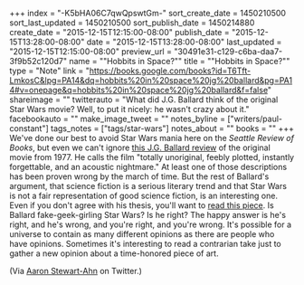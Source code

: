 +++
index = "-K5bHA06C7qwQpswtGm-"
sort_create_date = 1450210500
sort_last_updated = 1450210500
sort_publish_date = 1450214880
create_date = "2015-12-15T12:15:00-08:00"
publish_date = "2015-12-15T13:28:00-08:00"
date = "2015-12-15T13:28:00-08:00"
last_updated = "2015-12-15T12:15:00-08:00"
preview_url = "30491e31-c129-c6ba-daa7-3f9b52c120d7"
name = "\"Hobbits in Space?\""
title = "\"Hobbits in Space?\""
type = "Note"
link = "https://books.google.com/books?id=T6Tft-LmkosC&lpg=PA14&dq=hobbits%20in%20space%20jg%20ballard&pg=PA14#v=onepage&q=hobbits%20in%20space%20jg%20ballard&f=false"
shareimage = ""
twitterauto = "What did J.G. Ballard think of the original Star Wars movie? Well, to put it nicely: he wasn't crazy about it."
facebookauto = ""
make_image_tweet = ""
notes_byline = ["writers/paul-constant"]
tags_notes = ["tags/star-wars"]
notes_about = ""
books = ""
+++
We've done our best to avoid Star Wars mania here on the *Seattle Review of Books*, but even we can't ignore [this J.G. Ballard review](https://books.google.com/books?id=T6Tft-LmkosC&lpg=PA14&dq=hobbits%20in%20space%20jg%20ballard&pg=PA14#v=onepage&q=hobbits%20in%20space%20jg%20ballard&f=false) of the original movie from 1977. He calls the film "totally unoriginal, feebly plotted, instantly forgettable, and an acoustic nightmare." At least one of those descriptions has been proven wrong by the march of time. But the rest of Ballard's argument, that science fiction is a serious literary trend and that Star Wars is not a fair representation of good science fiction, is an interesting one. Even if you don't agree with his thesis, you'll want to [read this piece](https://books.google.com/books?id=T6Tft-LmkosC&lpg=PA14&dq=hobbits%20in%20space%20jg%20ballard&pg=PA14#v=onepage&q=hobbits%20in%20space%20jg%20ballard&f=false). Is Ballard fake-geek-girling Star Wars? Is he right? The happy answer is he's right, and he's wrong, and you're right, and you're wrong. It's possible for a universe to contain as many different opinions as there are people who have opinions. Sometimes it's interesting to read a contrarian take just to gather a new opinion about a time-honored piece of art.

(Via [Aaron Stewart-Ahn](https://twitter.com/somebadideas/status/676824441897226242) on Twitter.)
